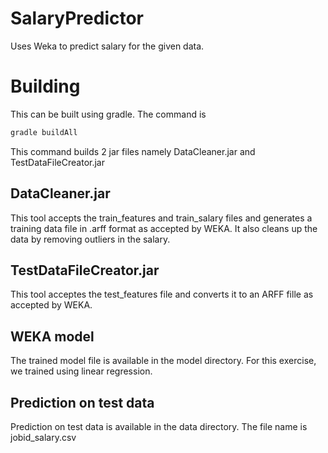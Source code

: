 SalaryPredictor
===============

Uses Weka to predict salary for the given data.

Building
========

This can be built using gradle. The command is

```cmd
gradle buildAll
```

This command builds 2 jar files namely DataCleaner.jar and TestDataFileCreator.jar

DataCleaner.jar
---------------

This tool accepts the train_features and train_salary files and generates a training data file in .arff format as accepted by WEKA. It also cleans up the data by removing outliers in the salary.

TestDataFileCreator.jar
-----------------------

This tool acceptes the test_features file and converts it to an ARFF fille as accepted by WEKA.

WEKA model
----------

The trained model file is available in the model directory. For this exercise, we trained using linear regression.

Prediction on test data
-----------------------

Prediction on test data is available in the data directory. The file name is jobid_salary.csv


